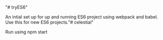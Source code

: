 "# tryES6" 

An intial set up for up and running ES6 project using webpack and babel. Use this for new ES6 projects."# celestial" 

Run using npm start
